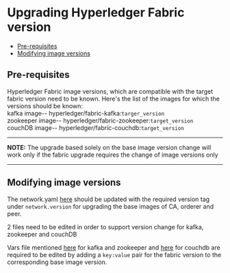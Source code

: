 <a name = "upgrading-fabric"></a>
# Upgrading Hyperledger Fabric version

- [Pre-requisites](#pre_req)
- [Modifying image versions](#modify_image_version)

<a name = "pre_req"></a>
## Pre-requisites
Hyperledger Fabric image versions, which are compatible with the target fabric version need to be known. Here's the list of the images for which the versions should be known:  
kafka image-- hyperledger/fabric-kafka:`targer_version`  
zookeeper image-- hyperledger/fabric-zookeeper:`target_version`  
couchDB image-- hyperledger/fabric-couchdb:`target_version`  

---
**NOTE:** The upgrade based solely on the base image version change will work only if the fabric upgrade requires the change of image versions only

---

<a name = "modify_image_version"></a>
## Modifying image versions
The network.yaml [here](https://github.com/hyperledger-labs/blockchain-automation-framework/tree/master/platforms/hyperledger-fabric/configuration/samples/network-fabricv2.yaml) should be updated with the required version tag under `network.version` for upgrading the base images of CA, orderer and peer.

2 files need to be edited in order to support version change for kafka, zookeeper and couchDB

Vars file mentioned [here](https://github.com/hyperledger-labs/blockchain-automation-framework/tree/master/platforms/hyperledger-fabric/configuration/roles/create/orderers/vars/main.yaml) for kafka and zookeeper and [here](https://github.com/hyperledger-labs/blockchain-automation-framework/tree/master/platforms/hyperledger-fabric/configuration/roles/create/peers/vars/main.yaml) for couchdb are required to be edited by adding a `key:value` pair for the fabric version to the corresponding base image version.

